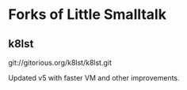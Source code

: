 # Forks of Little Smalltalk

## k8lst

git://gitorious.org/k8lst/k8lst.git

Updated v5 with faster VM and other improvements.
